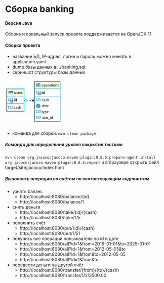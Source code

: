 # Cборка banking

#### Версия Java
Сборка и локальный запуск проекта поддерживается на OpenJDK 11

#### Сборка проекта
* название БД, IP-адрес, логин и пароль можно менять в application.yaml
* dump базы данных в: ./banking.sql
* скриншот структуры базы данных


![](img.png)
* команда для сборки: ``mvn clean package``
##### Команда для определения уровня покрытия тестами
  ``mvn clean org.jacoco:jacoco-maven-plugin:0.8.5:prepare-agent install org.jacoco:jacoco-maven-plugin:0.8.5:report``
и в браузере открыть файл target/site/jacoco/index.html

##### Выполнять операции со счётом по соответсвующим эндпоинтам
* узнать баланс
  * http://localhost:8080/balance/{id}
  * http://localhost:8080/balance/1
* снять деньги
  * http://localhost:8080/take/{id}/{cash}
  * http://localhost:8080/take/1/5
* пополнить счёт
  * http://localhost:8080/put/{id}/{cash}
  * http://localhost:8080/put/1/51
* получить все операции пользователя по id и дате
  * http://localhost:8080/all?id=1&from=2019-01-01&to=2025-01-01
  * http://localhost:8080/all?id=1&from=2012-05-05&to
  * http://localhost:8080/all?id=1&from&to=2012-05-05
  * http://localhost:8080/all?id=1&from&to
* перевести деньги на другой счёт
  * http://localhost:8080/transfer/{from}/{to}/{cash}
  * http://localhost:8080/transfer/1/2/3500.00